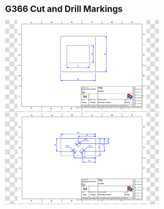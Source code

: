 # G366 Cut and Drill Markings
![Cut_Marking_G366](https://github.com/Appiko/3D_models/blob/master/G366%20Cut%20and%20Drill%20Markings/Cut_Marking_G366.png)
![Drill_Marking_G366](https://github.com/Appiko/3D_models/blob/master/G366%20Cut%20and%20Drill%20Markings/Drill_Marking_G366.png)
